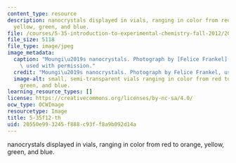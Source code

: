 ```yaml
---
content_type: resource
description: nanocrystals displayed in vials, ranging in color from red to orange,
  yellow, green, and blue.
file: /courses/5-35-introduction-to-experimental-chemistry-fall-2012/20550e993245f888c93ff8a9b092d14a_5-35f12-th.jpg
file_size: 5118
file_type: image/jpeg
image_metadata:
  caption: "Moungi\u2019s nanocrystals. Photograph by [Felice Frankel](http://www.felicefrankel.com/),\
    \ used with permission."
  credit: "Moungi\u2019s nanocrystals. Photograph by Felice Frankel, used with permission."
  image-alt: small, semi-transparent vials ranging in color from red to orange, yellow,
    green, and blue.
learning_resource_types: []
license: https://creativecommons.org/licenses/by-nc-sa/4.0/
ocw_type: OCWImage
resourcetype: Image
title: 5-35f12-th
uid: 20550e99-3245-f888-c93f-f8a9b092d14a
---
```

nanocrystals displayed in vials, ranging in color from red to orange, yellow, green, and blue.
